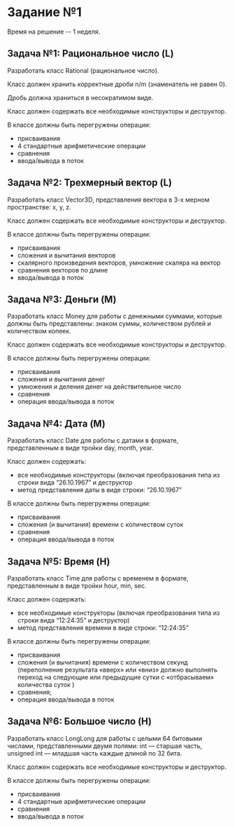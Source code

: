 # Задание №1
Время на решение -- 1 неделя.

## Задача №1: Рациональное число (L)

Разработать класс Rational (рациональное число).

Класс должен хранить корректные дроби n/m (знаменатель не равен 0). 

Дробь должна храниться в несократимом виде.

Класс должен содержать все необходимые конструкторы и деструктор.

В классе должны быть перегружены операции:
* присваивания
* 4 стандартные арифметические операции
* сравнения
* ввода/вывода в поток

## Задача №2: Трехмерный вектор (L)
Разработать класс Vector3D, представления вектора в 3-х мерном пространстве: x, y, z.

Класс должен содержать все необходимые конструкторы и деструктор.

В классе должны быть перегружены операции:
* присваивания
* сложения и вычитания векторов
* скалярного произведения векторов, умножение скаляра на вектор
* сравнения векторов по длине
* ввода/вывода в поток

## Задача №3: Деньги (M)
Разработать класс Money для работы с денежными суммами, которые должны быть представлены: знаком суммы, количеством рублей и количеством копеек.

Класс должен содержать все необходимые конструкторы и деструктор.

В классе должны быть перегружены операции:
* присваивания
* сложения и вычитания денег
* умножения и деления денег на действительное число
* сравнения
* операция ввода/вывода в поток

## Задача №4: Дата (M)
Разработать класс Date для работы с датами в формате, представленным в виде тройки day, month, year.

Класс должен содержать:
* все необходимые конструкторы (включая преобразования типа из строки вида “26.10.1967” и деструктор
* метод представления даты в виде строки: “26.10.1967”

В классе должны быть перегружены операции:
* присваивания
* сложения (и вычитания) времени с количеством суток
* сравнения
* операция ввода/вывода в поток

## Задача №5: Время (H)
Разработать класс Time для работы с временем в формате, представленным в виде тройки hour, min, sec.

Класс должен содержать:
* все необходимые конструкторы (включая преобразования типа из строки вида “12:24:35” и деструктор)
* метод представления времени в виде строки: “12:24:35”

В классе должны быть перегружены операции:
* присваивания 
* сложения (и вычитания) времени с количеством секунд (переполнение результата «вверх» или «вниз» должно выполнять переход на следующие или предыдущие сутки с «отбрасываем» количества суток )
* сравнения;
* операция ввода/вывода в поток  

## Задача №6: Большое число (H)
Разработать класс LongLong для работы с целыми 64 битовыми числами, представленными двумя полями: int — старшая часть, unsigned int — младшая часть каждые длиной по 32 бита.

Класс должен содержать все необходимые конструкторы и деструктор.

В классе должны быть перегружены операции:
* присваивания
* 4 стандартные арифметические операции
* сравнения
* ввода/вывода в поток

